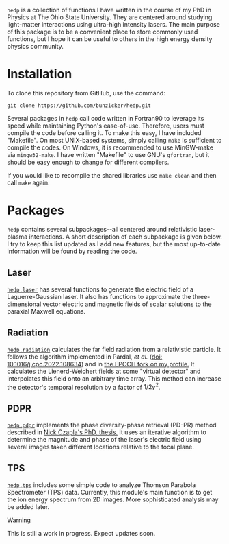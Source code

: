 ```hedp``` is a collection of functions I have written in the course of my PhD in Physics at The Ohio State University. They are centered around studying light-matter interactions using ultra-high intensity lasers. The main purpose of this package is to be a convenient place to store commonly used functions, but I hope it can be useful to others in the high energy density physics community. 

# Installation
To clone this repository from GitHub, use the command:
```
git clone https://github.com/bunzicker/hedp.git
```
Several packages in ```hedp``` call code written in Fortran90 to leverage its speed while maintaining Python's ease-of-use. Therefore, users must compile the code before calling it. To make this easy, I have included "Makefile". On most UNIX-based systems, simply calling ```make```
is sufficient to compile the codes. On Windows, it is recommended to use MinGW-make via ```mingw32-make```. I have written "Makefile" to use GNU's ```gfortran```, but it should be easy enough to change for different compilers.

If you would like to recompile the shared libraries use ```make clean``` and then call ```make``` again.


# Packages
```hedp``` contains several subpackages--all centered around relativistic laser-plasma interactions. A short description of each subpackage is given below. I try to keep this list updated as I add new features, but the most up-to-date information will be found by reading the code. 

## Laser
[```hedp.laser```](laser) has several functions to generate the electric field of a Laguerre-Gaussian laser. It also has functions to approximate the three-dimensional vector electric and magnetic fields of scalar solutions to the paraxial Maxwell equations.

## Radiation
[```hedp.radiation```](radiation) calculates the far field radiation from a relativistic particle. It follows the algorithm implemented in Pardal, *et al.* ([doi: 10.1016/j.cpc.2022.108634](https://doi.org/10.1016/j.cpc.2022.108634)) and in [the EPOCH fork on my profile.](https://github.com/bunzicker/epoch) It calculates the Lienerd-Weichert fields at some "virtual detector" and interpolates this field onto an arbitrary time array. This method can increase the detector's temporal resolution by a factor of $1/2\gamma^2$.

## PDPR
[```hedp.pdpr```](pdpr) implements the phase diversity-phase retrieval (PD-PR) method described in [Nick Czapla's PhD. thesis.](http://rave.ohiolink.edu/etdc/view?acc_num=osu1658486928321502) It uses an iterative algorithm to determine the magnitude and phase of the laser's electric field using several images taken different locations relative to the focal plane. 

## TPS
[```hedp.tps```](tps) includes some simple code to analyze Thomson Parabola Spectrometer (TPS) data. Currently, this module's main function is to get the ion energy spectrum from 2D images. More sophisticated analysis may be added later. 

> [!WARNING]
> This is still a work in progress. Expect updates soon. 